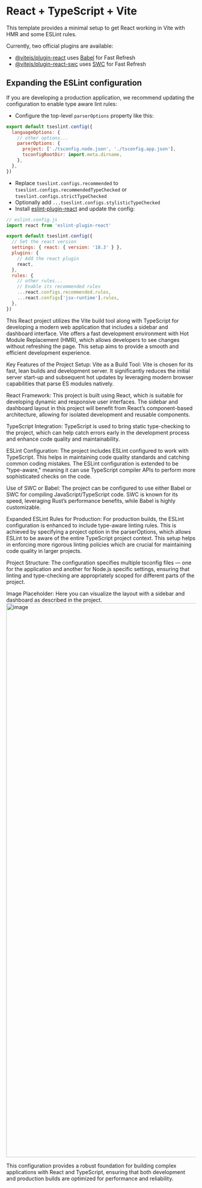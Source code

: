 # React + TypeScript + Vite

This template provides a minimal setup to get React working in Vite with HMR and some ESLint rules.

Currently, two official plugins are available:

- [@vitejs/plugin-react](https://github.com/vitejs/vite-plugin-react/blob/main/packages/plugin-react/README.md) uses [Babel](https://babeljs.io/) for Fast Refresh
- [@vitejs/plugin-react-swc](https://github.com/vitejs/vite-plugin-react-swc) uses [SWC](https://swc.rs/) for Fast Refresh

## Expanding the ESLint configuration

If you are developing a production application, we recommend updating the configuration to enable type aware lint rules:

- Configure the top-level `parserOptions` property like this:

```js
export default tseslint.config({
  languageOptions: {
    // other options...
    parserOptions: {
      project: ['./tsconfig.node.json', './tsconfig.app.json'],
      tsconfigRootDir: import.meta.dirname,
    },
  },
})
```

- Replace `tseslint.configs.recommended` to `tseslint.configs.recommendedTypeChecked` or `tseslint.configs.strictTypeChecked`
- Optionally add `...tseslint.configs.stylisticTypeChecked`
- Install [eslint-plugin-react](https://github.com/jsx-eslint/eslint-plugin-react) and update the config:

```js
// eslint.config.js
import react from 'eslint-plugin-react'

export default tseslint.config({
  // Set the react version
  settings: { react: { version: '18.3' } },
  plugins: {
    // Add the react plugin
    react,
  },
  rules: {
    // other rules...
    // Enable its recommended rules
    ...react.configs.recommended.rules,
    ...react.configs['jsx-runtime'].rules,
  },
})
```
This React project utilizes the Vite build tool along with TypeScript for developing a modern web application that includes a sidebar and dashboard interface. Vite offers a fast development environment with Hot Module Replacement (HMR), which allows developers to see changes without refreshing the page. This setup aims to provide a smooth and efficient development experience.

Key Features of the Project Setup:
Vite as a Build Tool: Vite is chosen for its fast, lean builds and development server. It significantly reduces the initial server start-up and subsequent hot updates by leveraging modern browser capabilities that parse ES modules natively.

React Framework: This project is built using React, which is suitable for developing dynamic and responsive user interfaces. The sidebar and dashboard layout in this project will benefit from React’s component-based architecture, allowing for isolated development and reusable components.

TypeScript Integration: TypeScript is used to bring static type-checking to the project, which can help catch errors early in the development process and enhance code quality and maintainability.

ESLint Configuration: The project includes ESLint configured to work with TypeScript. This helps in maintaining code quality standards and catching common coding mistakes. The ESLint configuration is extended to be "type-aware," meaning it can use TypeScript compiler APIs to perform more sophisticated checks on the code.

Use of SWC or Babel: The project can be configured to use either Babel or SWC for compiling JavaScript/TypeScript code. SWC is known for its speed, leveraging Rust’s performance benefits, while Babel is highly customizable.

Expanded ESLint Rules for Production: For production builds, the ESLint configuration is enhanced to include type-aware linting rules. This is achieved by specifying a project option in the parserOptions, which allows ESLint to be aware of the entire TypeScript project context. This setup helps in enforcing more rigorous linting policies which are crucial for maintaining code quality in larger projects.

Project Structure: The configuration specifies multiple tsconfig files — one for the application and another for Node.js specific settings, ensuring that linting and type-checking are appropriately scoped for different parts of the project.

Image Placeholder:
Here you can visualize the layout with a sidebar and dashboard as described in the project. <img width="1470" alt="image" src="https://github.com/user-attachments/assets/9041cb03-01fb-48d3-96f1-a0d726e2df6f" />


This configuration provides a robust foundation for building complex applications with React and TypeScript, ensuring that both development and production builds are optimized for performance and reliability.
